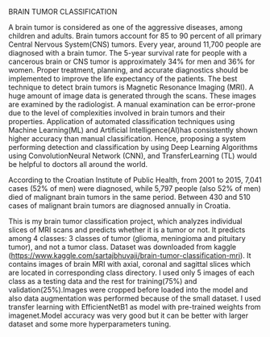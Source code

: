 BRAIN TUMOR CLASSIFICATION 


A brain tumor is considered as one of the aggressive diseases, among children and adults. Brain tumors account for 85 to 90 percent of all primary Central Nervous System(CNS) tumors. Every year, around 11,700 people are diagnosed with a brain tumor. The 5-year survival rate for people with a cancerous brain or CNS tumor is approximately 34% for men and 36% for women.
Proper treatment, planning, and accurate diagnostics should be implemented to improve the life expectancy of the patients. The best technique to detect brain tumors is Magnetic Resonance Imaging (MRI). A huge amount of image data is generated through the scans. These images are examined by the radiologist. A manual examination can be error-prone due to the level of complexities involved in brain tumors and their properties.
Application of automated classification techniques using Machine Learning(ML) and Artificial Intelligence(AI)has consistently shown higher accuracy than manual classification. Hence, proposing a system performing detection and classification by using Deep Learning Algorithms using ConvolutionNeural Network (CNN), and TransferLearning (TL) would be helpful to doctors all around the world.

According to the Croatian Institute of Public Health, from 2001 to 2015, 7,041 cases (52% of men) were diagnosed, while 5,797 people (also 52% of men) died of malignant brain tumors in the same period. Between 430 and 510 cases of malignant brain tumors are diagnosed annually in Croatia.

This is my brain tumor classification project, which analyzes individual slices of MRI scans and predicts whether it is a tumor or not. It predicts among 4 classes: 3 classes of tumor (glioma, meningioma and pituitary tumor), and not a tumor class.
Dataset was downloaded from kaggle (https://www.kaggle.com/sartajbhuvaji/brain-tumor-classification-mri). It contains images of brain MRI with axial, coronal and sagittal slices which are located in corresponding class directory. I used only 5 images of each class as a testing data and the rest for training(75%) and validation(25%).Images were cropped before loaded into the model and also data augmentation was performed because of the small dataset. I used transfer learning with EfficientNetB1 as model with pre-trained weights from imagenet.Model accuracy was very good but it can be better with larger dataset and some more hyperparameters tuning.
